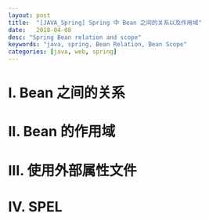 ```yaml
---
layout: post
title:  "[JAVA_Spring] Spring 中 Bean 之间的关系以及作用域"
date:   2018-04-08
desc: "Spring Bean relation and scope"
keywords: "java, spring, Bean Relation, Bean Scope"
categories: [java, web, spring]
---
```


# I. Bean 之间的关系


# II. Bean 的作用域

# III. 使用外部属性文件

# IV. SPEL
